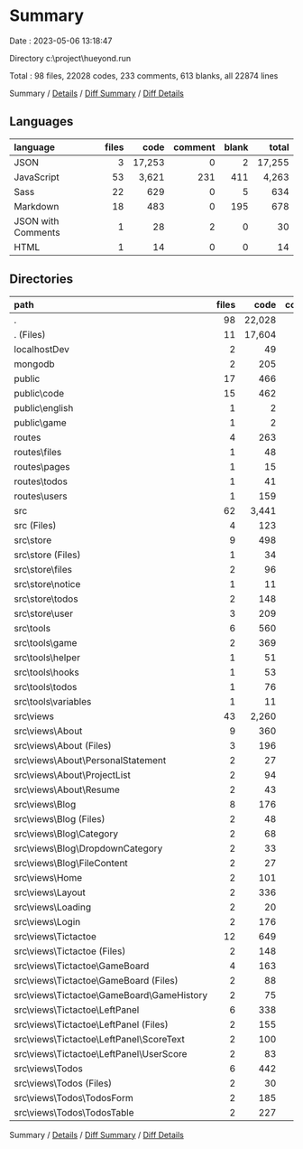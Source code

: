 # Summary

Date : 2023-05-06 13:18:47

Directory c:\\project\\hueyond.run

Total : 98 files,  22028 codes, 233 comments, 613 blanks, all 22874 lines

Summary / [Details](details.md) / [Diff Summary](diff.md) / [Diff Details](diff-details.md)

## Languages
| language | files | code | comment | blank | total |
| :--- | ---: | ---: | ---: | ---: | ---: |
| JSON | 3 | 17,253 | 0 | 2 | 17,255 |
| JavaScript | 53 | 3,621 | 231 | 411 | 4,263 |
| Sass | 22 | 629 | 0 | 5 | 634 |
| Markdown | 18 | 483 | 0 | 195 | 678 |
| JSON with Comments | 1 | 28 | 2 | 0 | 30 |
| HTML | 1 | 14 | 0 | 0 | 14 |

## Directories
| path | files | code | comment | blank | total |
| :--- | ---: | ---: | ---: | ---: | ---: |
| . | 98 | 22,028 | 233 | 613 | 22,874 |
| . (Files) | 11 | 17,604 | 78 | 46 | 17,728 |
| localhostDev | 2 | 49 | 0 | 2 | 51 |
| mongodb | 2 | 205 | 15 | 28 | 248 |
| public | 17 | 466 | 0 | 184 | 650 |
| public\\code | 15 | 462 | 0 | 180 | 642 |
| public\\english | 1 | 2 | 0 | 2 | 4 |
| public\\game | 1 | 2 | 0 | 2 | 4 |
| routes | 4 | 263 | 19 | 38 | 320 |
| routes\\files | 1 | 48 | 2 | 9 | 59 |
| routes\\pages | 1 | 15 | 1 | 4 | 20 |
| routes\\todos | 1 | 41 | 3 | 5 | 49 |
| routes\\users | 1 | 159 | 13 | 20 | 192 |
| src | 62 | 3,441 | 121 | 315 | 3,877 |
| src (Files) | 4 | 123 | 2 | 10 | 135 |
| src\\store | 9 | 498 | 36 | 60 | 594 |
| src\\store (Files) | 1 | 34 | 0 | 4 | 38 |
| src\\store\\files | 2 | 96 | 3 | 14 | 113 |
| src\\store\\notice | 1 | 11 | 0 | 2 | 13 |
| src\\store\\todos | 2 | 148 | 13 | 16 | 177 |
| src\\store\\user | 3 | 209 | 20 | 24 | 253 |
| src\\tools | 6 | 560 | 41 | 72 | 673 |
| src\\tools\\game | 2 | 369 | 30 | 53 | 452 |
| src\\tools\\helper | 1 | 51 | 6 | 9 | 66 |
| src\\tools\\hooks | 1 | 53 | 4 | 10 | 67 |
| src\\tools\\todos | 1 | 76 | 0 | 0 | 76 |
| src\\tools\\variables | 1 | 11 | 1 | 0 | 12 |
| src\\views | 43 | 2,260 | 42 | 173 | 2,475 |
| src\\views\\About | 9 | 360 | 0 | 21 | 381 |
| src\\views\\About (Files) | 3 | 196 | 0 | 7 | 203 |
| src\\views\\About\\PersonalStatement | 2 | 27 | 0 | 4 | 31 |
| src\\views\\About\\ProjectList | 2 | 94 | 0 | 7 | 101 |
| src\\views\\About\\Resume | 2 | 43 | 0 | 3 | 46 |
| src\\views\\Blog | 8 | 176 | 0 | 15 | 191 |
| src\\views\\Blog (Files) | 2 | 48 | 0 | 5 | 53 |
| src\\views\\Blog\\Category | 2 | 68 | 0 | 5 | 73 |
| src\\views\\Blog\\DropdownCategory | 2 | 33 | 0 | 3 | 36 |
| src\\views\\Blog\\FileContent | 2 | 27 | 0 | 2 | 29 |
| src\\views\\Home | 2 | 101 | 0 | 5 | 106 |
| src\\views\\Layout | 2 | 336 | 6 | 24 | 366 |
| src\\views\\Loading | 2 | 20 | 0 | 1 | 21 |
| src\\views\\Login | 2 | 176 | 4 | 20 | 200 |
| src\\views\\Tictactoe | 12 | 649 | 19 | 54 | 722 |
| src\\views\\Tictactoe (Files) | 2 | 148 | 13 | 21 | 182 |
| src\\views\\Tictactoe\\GameBoard | 4 | 163 | 1 | 12 | 176 |
| src\\views\\Tictactoe\\GameBoard (Files) | 2 | 88 | 1 | 6 | 95 |
| src\\views\\Tictactoe\\GameBoard\\GameHistory | 2 | 75 | 0 | 6 | 81 |
| src\\views\\Tictactoe\\LeftPanel | 6 | 338 | 5 | 21 | 364 |
| src\\views\\Tictactoe\\LeftPanel (Files) | 2 | 155 | 2 | 10 | 167 |
| src\\views\\Tictactoe\\LeftPanel\\ScoreText | 2 | 100 | 0 | 3 | 103 |
| src\\views\\Tictactoe\\LeftPanel\\UserScore | 2 | 83 | 3 | 8 | 94 |
| src\\views\\Todos | 6 | 442 | 13 | 33 | 488 |
| src\\views\\Todos (Files) | 2 | 30 | 0 | 2 | 32 |
| src\\views\\Todos\\TodosForm | 2 | 185 | 4 | 15 | 204 |
| src\\views\\Todos\\TodosTable | 2 | 227 | 9 | 16 | 252 |

Summary / [Details](details.md) / [Diff Summary](diff.md) / [Diff Details](diff-details.md)